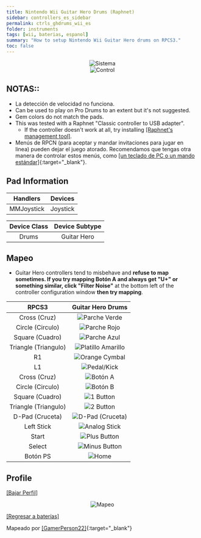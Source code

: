 ```yaml
---
title: Nintendo Wii Guitar Hero Drums (Raphnet)
sidebar: controllers_es_sidebar
permalink: ctrls_ghdrums_wii_es
folder: instruments
tags: [wii, baterias, espanol]
summary: "How to setup Nintendo Wii Guitar Hero drums on RPCS3."
toc: false
---
```


<div align="center"> <img src="https://carlmylo.github.io/docu-rpcs3/images/instruments/plat/wii.png" alt="Sistema" title="Sistema"></div>

<div align="center"> <img src="https://carlmylo.github.io/docu-rpcs3/images/instruments/cont/ghdrmscontroller.png" alt="Control" title="Control"></div>

## NOTAS::

* La detección de velocidad no funciona.
* Can be used to play on Pro Drums to an extent but it's not suggested.
* Gem colors do not match the pads.
* This was tested with a Raphnet "Classic controller to USB adapter".
	* If the controller doesn't work at all, try installing [[Raphnet's management tool]](https://www.raphnet-tech.com/products/adapter_manager/index.php).
* Menús de RPCN (para aceptar y mandar invitaciones para jugar en linea) pueden dejar el juego atorado. Recomendamos que tengas otra manera de controlar estos menús, como [[un teclado de PC o un mando estándar]](https://carlmylo.github.io/docu-rpcs3/ctrls_pads_es){:target="_blank"}.

## Pad Information

| Handlers | Devices |
|:------------------:|:---------------------:|
| MMJoystick | Joystick |

| Device Class | Device Subtype |
|:------------------:|:---------------------:|
| Drums | Guitar Hero |

## Mapeo

* Guitar Hero controllers tend to misbehave and **refuse to map sometimes. If you try mapping Botón A and always get "U+" or something similar, click "Filter Noise"** at the bottom left of the controller configuration window **then try mapping**.

| **RPCS3** | **Guitar Hero Drums** |
|:--------:|:-----------------:|
| Cross (Cruz) | ![Parche Verde](https://carlmylo.github.io/docu-rpcs3/images/btns/drms/gh/gp.png "Parche Verde") |
| Circle (Circulo) | ![Parche Rojo](https://carlmylo.github.io/docu-rpcs3/images/btns/drms/gh/rp.png "Parche Rojo") |
| Square (Cuadro) | ![Parche Azul](https://carlmylo.github.io/docu-rpcs3/images/btns/drms/gh/bp.png "Parche Azul") |
| Triangle (Triangulo) | ![Platillo Amarillo](https://carlmylo.github.io/docu-rpcs3/images/btns/drms/gh/yc.png "Platillo Amarillo") |
| R1 | ![Orange Cymbal](https://carlmylo.github.io/docu-rpcs3/images/btns/drms/gh/oc.png "Orange Cymbal") |
| L1 | ![Pedal/Kick](https://carlmylo.github.io/docu-rpcs3/images/btns/drms/gh/kp.png "Pedal/Kick") |
| Cross (Cruz) | ![Botón A](https://carlmylo.github.io/docu-rpcs3/images/btns/ctrls/wii/a.png "Botón A") |
| Circle (Circulo) | ![Botón B](https://carlmylo.github.io/docu-rpcs3/images/btns/ctrls/wii/b.png "Botón B") |
| Square (Cuadro) | ![1 Button](https://carlmylo.github.io/docu-rpcs3/images/btns/ctrls/wii/1.png "1 Button") |
| Triangle (Triangulo) | ![2 Button](https://carlmylo.github.io/docu-rpcs3/images/btns/ctrls/wii/2.png "2 Button") |
| D-Pad (Cruceta) | ![D-Pad (Cruceta)](https://carlmylo.github.io/docu-rpcs3/images/btns/ctrls/wii/dpad.png "D-Pad (Cruceta)") |
| Left Stick | ![Analog Stick](https://carlmylo.github.io/docu-rpcs3/images/btns/ctrls/wii/ls.png "Analog Stick") |
| Start | ![Plus Button](https://carlmylo.github.io/docu-rpcs3/images/btns/ctrls/wii/plu.png "Plus Button") |
| Select | ![Minus Button](https://carlmylo.github.io/docu-rpcs3/images/btns/ctrls/wii/min.png "Minus Button") |
| Botón PS | ![Home](https://carlmylo.github.io/docu-rpcs3/images/btns/ctrls/wii/home.png "Home") |

## Profile

[[Bajar Perfil]](https://github.com/carlmylo/docu-rpcs3/raw/gh-pages/downloads/instrument-repo/Wii%20Guitar%20Hero%20Drums.7z)

<div align="center"> <img src="https://carlmylo.github.io/docu-rpcs3/images/instruments/maps/drmswiighmapping.png" alt="Mapeo" title="Mapeo"></div>

[[Regresar a baterías]](https://carlmylo.github.io/docu-rpcs3/ctrls_drums)

Mapeado por [[GamerPerson22]](https://www.youtube.com/channel/UCC5SlXPlnlGwBG7w6mvfx8g){:target="_blank"}